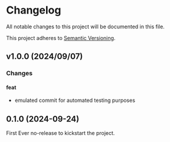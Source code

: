 # Changelog

All notable changes to this project will be documented in this file.

This project adheres to [Semantic Versioning](https://semver.org/).

## v1.0.0 (2024/09/07)

### Changes

#### feat
- emulated commit for automated testing purposes


## 0.1.0 (2024-09-24)

First Ever no-release to kickstart the project.

